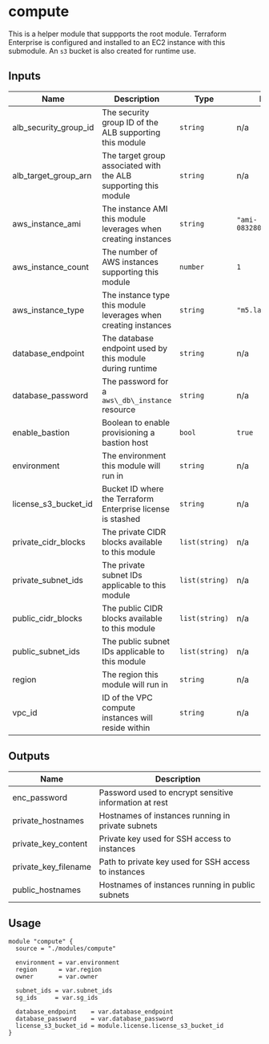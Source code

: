 # compute

This is a helper module that suppports the root module. Terraform Enterprise is configured and installed to an EC2 instance with this submodule. An `s3` bucket is also created for runtime use.

## Inputs

| Name | Description | Type | Default | Required |
|------|-------------|------|---------|:-----:|
| alb\_security\_group\_id | The security group ID of the ALB supporting this module | `string` | n/a | yes |
| alb\_target\_group\_arn | The target group associated with the ALB supporting this module | `string` | n/a | yes |
| aws\_instance\_ami | The instance AMI this module leverages when creating instances | `string` | `"ami-08328006475c2574b"` | no |
| aws\_instance\_count | The number of AWS instances supporting this module | `number` | `1` | no |
| aws\_instance\_type | The instance type this module leverages when creating instances | `string` | `"m5.large"` | no |
| database\_endpoint | The database endpoint used by this module during runtime | `string` | n/a | yes |
| database\_password | The password for a `aws\_db\_instance` resource | `string` | n/a | yes |
| enable\_bastion | Boolean to enable provisioning a bastion host | `bool` | `true` | no |
| environment | The environment this module will run in | `string` | n/a | yes |
| license\_s3\_bucket\_id | Bucket ID where the Terraform Enterprise license is stashed | `string` | n/a | yes |
| private\_cidr\_blocks | The private CIDR blocks available to this module | `list(string)` | n/a | yes |
| private\_subnet\_ids | The private subnet IDs applicable to this module | `list(string)` | n/a | yes |
| public\_cidr\_blocks | The public CIDR blocks available to this module | `list(string)` | n/a | yes |
| public\_subnet\_ids | The public subnet IDs applicable to this module | `list(string)` | n/a | yes |
| region | The region this module will run in | `string` | n/a | yes |
| vpc\_id | ID of the VPC compute instances will reside within | `string` | n/a | yes |

## Outputs

| Name | Description |
|------|-------------|
| enc\_password | Password used to encrypt sensitive information at rest |
| private\_hostnames | Hostnames of instances running in private subnets |
| private\_key\_content | Private key used for SSH access to instances |
| private\_key\_filename | Path to private key used for SSH access to instances |
| public\_hostnames | Hostnames of instances running in public subnets |

## Usage

```
module "compute" {
  source = "./modules/compute"

  environment = var.environment
  region      = var.region
  owner       = var.owner

  subnet_ids = var.subnet_ids
  sg_ids     = var.sg_ids

  database_endpoint    = var.database_endpoint
  database_password    = var.database_password
  license_s3_bucket_id = module.license.license_s3_bucket_id
}
```

